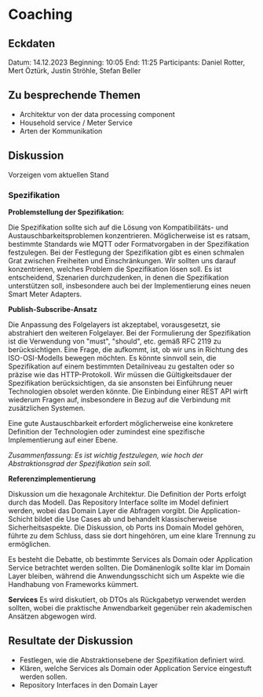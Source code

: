 # Coaching

## Eckdaten

Datum: 14.12.2023
Beginning: 10:05
End: 11:25
Participants: Daniel Rotter, Mert Öztürk, Justin Ströhle, Stefan Beller

## Zu besprechende Themen

- Architektur von der data processing component
- Household service / Meter Service
- Arten der Kommunikation

## Diskussion

Vorzeigen vom aktuellen Stand

### Spezifikation

**Problemstellung der Spezifikation:**

Die Spezifikation sollte sich auf die Lösung von Kompatibilitäts- und Austauschbarkeitsproblemen konzentrieren. Möglicherweise ist es ratsam, bestimmte Standards wie MQTT oder Formatvorgaben in der Spezifikation festzulegen. Bei der Festlegung der Spezifikation gibt es einen schmalen Grat zwischen Freiheiten und Einschränkungen. Wir sollten uns darauf konzentrieren, welches Problem die Spezifikation lösen soll. Es ist entscheidend, Szenarien durchzudenken, in denen die Spezifikation unterstützen soll, insbesondere auch bei der Implementierung eines neuen Smart Meter Adapters.

**Publish-Subscribe-Ansatz**

Die Anpassung des Folgelayers ist akzeptabel, vorausgesetzt, sie abstrahiert den weiteren Folgelayer. Bei der Formulierung der Spezifikation ist die Verwendung von "must", "should", etc. gemäß RFC 2119 zu berücksichtigen. Eine Frage, die aufkommt, ist, ob wir uns in Richtung des ISO-OSI-Modells bewegen möchten. Es könnte sinnvoll sein, die Spezifikation auf einem bestimmten Detailniveau zu gestalten oder so präzise wie das HTTP-Protokoll. Wir müssen die Gültigkeitsdauer der Spezifikation berücksichtigen, da sie ansonsten bei Einführung neuer Technologien obsolet werden könnte. Die Einbindung einer REST API wirft wiederum Fragen auf, insbesondere in Bezug auf die Verbindung mit zusätzlichen Systemen.

Eine gute Austauschbarkeit erfordert möglicherweise eine konkretere Definition der Technologien oder zumindest eine spezifische Implementierung auf einer Ebene.

_Zusammenfassung: Es ist wichtig festzulegen, wie hoch der Abstraktionsgrad der Spezifikation sein soll._

**Referenzimplementierung**

Diskussion um die hexagonale Architektur. Die Definition der Ports erfolgt durch das Modell. Das Repository Interface sollte im Model definiert werden, wobei das Domain Layer die Abfragen vorgibt. Die Application-Schicht bildet die Use Cases ab und behandelt klassischerweise Sicherheitsaspekte. Die Diskussion, ob Ports ins Domain Model gehören, führte zu dem Schluss, dass sie dort hingehören, um eine klare Trennung zu ermöglichen.

Es besteht die Debatte, ob bestimmte Services als Domain oder Application Service betrachtet werden sollten. Die Domänenlogik sollte klar im Domain Layer bleiben, während die Anwendungsschicht sich um Aspekte wie die Handhabung von Frameworks kümmert.

**Services**
Es wird diskutiert, ob DTOs als Rückgabetyp verwendet werden sollten, wobei die praktische Anwendbarkeit gegenüber rein akademischen Ansätzen abgewogen wird.

## Resultate der Diskussion

- Festlegen, wie die Abstraktionsebene der Spezifikation definiert wird.
- Klären, welche Services als Domain oder Application Service eingestuft werden sollen.
- Repository Interfaces in den Domain Layer

